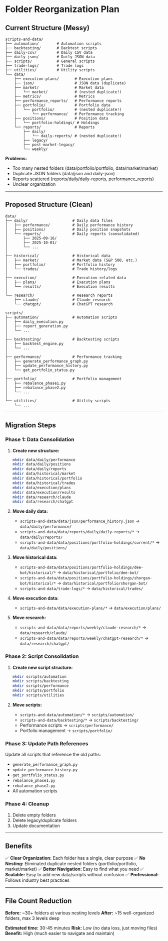# Folder Reorganization Plan

## Current Structure (Messy)
```
scripts-and-data/
├── automation/        # Automation scripts
├── backtesting/       # Backtest scripts
├── daily-csv/         # Daily CSV data
├── daily-json/        # Daily JSON data
├── scripts/           # General scripts
├── trade-logs/        # Trade logs
├── utilities/         # Utility scripts
└── data/
    ├── execution-plans/       # Execution plans
    ├── json/                  # JSON data (duplicate)
    ├── market/                # Market data
    │   └── market/            # (nested duplicate!)
    ├── metrics/               # Metrics
    ├── performance_reports/   # Performance reports
    ├── portfolio/             # Portfolio data
    │   └── portfolio/         # (nested duplicate!)
    │       └── performance/   # Performance tracking
    ├── positions/             # Position data
    │   └── portfolio-holdings/ # Holdings
    └── reports/               # Reports
        ├── daily/
        │   └── daily-reports/ # (nested duplicate!)
        ├── legacy/
        ├── post-market-legacy/
        └── weekly/
```

**Problems:**
- Too many nested folders (data/portfolio/portfolio, data/market/market)
- Duplicate JSON folders (data/json and daily-json)
- Reports scattered (reports/daily/daily-reports, performance_reports)
- Unclear organization

---

## Proposed Structure (Clean)
```
data/
├── daily/                    # Daily data files
│   ├── performance/          # Daily performance history
│   ├── positions/            # Daily position snapshots
│   └── reports/              # Daily reports (consolidated)
│       ├── 2025-09-16/
│       ├── 2025-10-01/
│       └── ...
│
├── historical/               # Historical data
│   ├── market/               # Market data (S&P 500, etc.)
│   ├── portfolio/            # Portfolio history
│   └── trades/               # Trade history/logs
│
├── execution/                # Execution-related data
│   ├── plans/                # Execution plans
│   └── results/              # Execution results
│
└── research/                 # Research reports
    ├── claude/               # Claude research
    └── chatgpt/              # ChatGPT research

scripts/
├── automation/               # Automation scripts
│   ├── daily_execution.py
│   ├── report_generation.py
│   └── ...
│
├── backtesting/              # Backtesting scripts
│   ├── backtest_engine.py
│   └── ...
│
├── performance/              # Performance tracking
│   ├── generate_performance_graph.py
│   ├── update_performance_history.py
│   └── get_portfolio_status.py
│
├── portfolio/                # Portfolio management
│   ├── rebalance_phase1.py
│   ├── rebalance_phase2.py
│   └── ...
│
└── utilities/                # Utility scripts
    └── ...
```

---

## Migration Steps

### Phase 1: Data Consolidation
1. **Create new structure:**
   ```bash
   mkdir data/daily/performance
   mkdir data/daily/positions
   mkdir data/daily/reports
   mkdir data/historical/market
   mkdir data/historical/portfolio
   mkdir data/historical/trades
   mkdir data/execution/plans
   mkdir data/execution/results
   mkdir data/research/claude
   mkdir data/research/chatgpt
   ```

2. **Move daily data:**
   - `scripts-and-data/data/json/performance_history.json` → `data/daily/performance/`
   - `scripts-and-data/data/reports/daily/daily-reports/*` → `data/daily/reports/`
   - `scripts-and-data/data/positions/portfolio-holdings/current/*` → `data/daily/positions/`

3. **Move historical data:**
   - `scripts-and-data/data/positions/portfolio-holdings/dee-bot/historical/*` → `data/historical/portfolio/dee-bot/`
   - `scripts-and-data/data/positions/portfolio-holdings/shorgan-bot/historical/*` → `data/historical/portfolio/shorgan-bot/`
   - `scripts-and-data/trade-logs/*` → `data/historical/trades/`

4. **Move execution data:**
   - `scripts-and-data/data/execution-plans/*` → `data/execution/plans/`

5. **Move research:**
   - `scripts-and-data/data/reports/weekly/claude-research/*` → `data/research/claude/`
   - `scripts-and-data/data/reports/weekly/chatgpt-research/*` → `data/research/chatgpt/`

### Phase 2: Script Consolidation
1. **Create new script structure:**
   ```bash
   mkdir scripts/automation
   mkdir scripts/backtesting
   mkdir scripts/performance
   mkdir scripts/portfolio
   mkdir scripts/utilities
   ```

2. **Move scripts:**
   - `scripts-and-data/automation/*` → `scripts/automation/`
   - `scripts-and-data/backtesting/*` → `scripts/backtesting/`
   - Performance scripts → `scripts/performance/`
   - Portfolio management → `scripts/portfolio/`

### Phase 3: Update Path References
Update all scripts that reference the old paths:
- `generate_performance_graph.py`
- `update_performance_history.py`
- `get_portfolio_status.py`
- `rebalance_phase1.py`
- `rebalance_phase2.py`
- All automation scripts

### Phase 4: Cleanup
1. Delete empty folders
2. Delete legacy/duplicate folders
3. Update documentation

---

## Benefits

✅ **Clear Organization:** Each folder has a single, clear purpose
✅ **No Nesting:** Eliminated duplicate nested folders (portfolio/portfolio, market/market)
✅ **Better Navigation:** Easy to find what you need
✅ **Scalable:** Easy to add new data/scripts without confusion
✅ **Professional:** Follows industry best practices

---

## File Count Reduction

**Before:** ~30+ folders at various nesting levels
**After:** ~15 well-organized folders, max 3 levels deep

**Estimated time:** 30-45 minutes
**Risk:** Low (no data loss, just moving files)
**Benefit:** High (much easier to navigate and maintain)
